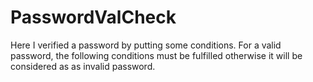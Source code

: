 # PasswordValCheck
Here I verified a password by putting some conditions. For a valid password, the following conditions must be fulfilled otherwise it will be considered as as invalid password.
